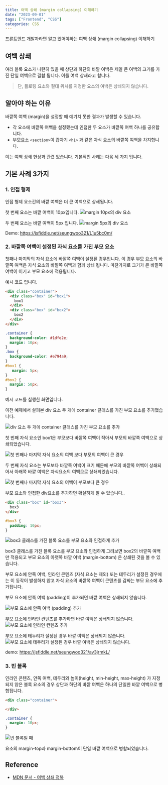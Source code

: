 ```yaml
---
title: 여백 상쇄 (margin collapsing) 이해하기
date: "2023-09-01"
tags: ["Frontend", "CSS"]
categories: CSS
---
```


프론트엔드 개발자라면 알고 있어야하는 여백 상쇄 (margin collapsing) 이해하기

<!--more-->

## 여백 상쇄

여러 블록 요소가 나란히 있을 때 상단과 하단의 바깥 여백은 제일 큰 여백의 크기를 가진 단일 여백으로 결합 됩니다. 이를 여백 상쇄라고 합니다.

> 단, 플로팅 요소와 절대 위치를 지정한 요소의 여백은 상쇄되지 않습니다.

## 알아야 하는 이유

바깥쪽 여백 (margin)을 설정할 때 예기치 못한 결과가 발생할 수 있습니다.

- 각 요소에 바깥쪽 여백을 설정했는데 인접한 두 요소가 바깥쪽 여백 하나를 공유합니다.
- 부모요소 `<section>`이 갑자기 `<h1>` 과 같은 자식 요소의 바깥쪽 여백을 차지합니다.

이는 여백 상쇄 현상과 관련 있습니다. 기본적인 사례는 다음 세 가지 입니다.

## 기본 사례 3가지

### 1. 인접 형제

인접 형제 요소간의 바깥 여백은 더 큰 여백으로 상쇄됩니다.

첫 번째 요소는 바깥 여백이 10px입니다.
![margin 10px의 div 요소](/assets/images/posts/2023/09/01/001.png)

두 번째 요소는 바깥 여백이 5px 입니다.
![margin 5px의 div 요소](/assets/images/posts/2023/09/01/002.png)

Demo: <https://jsfiddle.net/seungwoo321/L1u5bc0m/>

### 2. 바깥쪽 여백이 설정된 자식 요소를 가진 부모 요소

첫째나 마지막의 자식 요소에 바깥쪽 여백이 설정된 경우입니다. 이 경우 부모 요소의 바깥쪽 여백은 자식 요소의 바깥쪽 여백과 함께 상쇄 됩니다. 마찬가지로 크기가 큰 바깥쪽 여백이 이기고 부모 요소에 적용됩니다.

예시 코드 입니다.

```html
<div class="container">
  <div class="box" id="box1">
    box1
  </div>
  <div class="box" id="box2">
    box2
  </div>
</div>
```

```css
.container {
  background-color: #1dfe2e;
  margin: 10px;
}
.box {
  background-color: #e794a9;
}
#box1 {
   margin: 5px; 
}
#box2 {
  margin: 50px;
}
```

예시 코드를 실행한 화면입니다.

이전 예제에서 살펴본 div 요소 두 개에 container 클래스를 가진 부모 요소를 추가했습니다.

![div 요소 두 개에 container 클래스를 가진 부모 요소를 추가](/assets/images/posts/2023/09/01/003.png)

첫 번째 자식 요소인 box1은 부모보다 바깥쪽 여백이 작아서 부모의 바깥쪽 여백으로 상쇄되었습니다.

![첫 번째나 마지막 자식 요소의 여백 보다 부모의 여백이 큰 경우](/assets/images/posts/2023/09/01/004.png)

두 번째 자식 요소는 부모보다 바깥쪽 여백이 크기 때문에 부모의 바깥쪽 여백이 상쇄되어서 아래쪽 바깥 여백은 자식요소의 여백으로 상쇄되었습니다.

![첫 번째나 마지막 자식 요소의 여백이 부모보다 큰 경우](/assets/images/posts/2023/09/01/005.png)

부모 요소와 인접한 div요소를 추가하면 확실하게 알 수 있습니다..

```html
<div class="box" id="box3">
  box3
</div>
```

```css
#box3 {
  padding: 10px;
}
```

![box3 클래스를 가진 블록 요소를 부모 요소와 인접하게 추가](/assets/images/posts/2023/09/01/006.png)

box3 클래스를 가진 블록 요소를 부모 요소와 인접하게 그려보면 box2의 바깥쪽 여백만 적용되고 부모 요소의 아랫쪽 바깥 여백 (margin-bottom) 은 상쇄된 것을 볼 수 있습니다.

부모 요소에 안쪽 여백, 인라인 콘텐츠 (자식 요소는 제외) 또는 테두리가 설정된 경우에는 이 동작이 발생하지 않고 자식 요소의 바깥쪽 여백이 콘텐츠를 감싸는 부모 요소에 추가됩니다.

부모 요소에 안쪽 여백 (padding)이 추가되면 바깥 여백은 상쇄되지 않습니다.

![부모 요소에 안쪽 여백 (padding) 추가](/assets/images/posts/2023/09/01/007.png)

부모 요소에 인라인 컨텐츠를 추가하면 바깥 여백은 상쇄되지 않습니다.
![부모 요소에 인라인 컨텐츠 추가](/assets/images/posts/2023/09/01/008.png)

부모 요소에 테두리가 설정된 경우 바깥 여백은 상쇄되지 않습니다.
![부모 요소에 테두리가 설정된 경우 바깥 여백은 상쇄되지 않습니다.](/assets/images/posts/2023/09/01/009.png)

demo: <https://jsfiddle.net/seungwoo321/av3jrmkL/>

### 3. 빈 블록

인라인 콘텐츠, 안쪽 여백, 테두리와 높이(height, min-height, max-height) 가 지정되지 않은 블록 요소의 경우 상단과 하단의 바깥 여백은 하나의 단일한 바깥 여백으로 병합됩니다.

```html
<div class="container">

</div>
```

```css
.container {
  margin: 10px;
}
```

![빈 블록일 때](/assets/images/posts/2023/09/01/010.png)

요소의 margin-top과 margin-bottom이 단일 바깥 여백으로 병합되었습니다.

## Reference

- [MDN 문서 - 여백 상쇄 정복](https://developer.mozilla.org/ko/docs/Web/CSS/CSS_box_model/Mastering_margin_collapsing)
